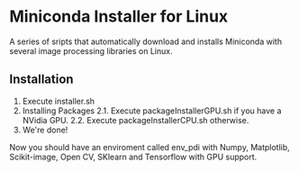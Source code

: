 # Miniconda Installer for Linux

A series of sripts that automatically download and installs Miniconda with several image processing libraries on Linux.

## Installation

1. Execute installer.sh
2. Installing Packages
  2.1. Execute packageInstallerGPU.sh if you have a NVidia GPU.
  2.2. Execute packageInstallerCPU.sh otherwise.
3. We're done! 

Now you should have an enviroment called env_pdi with Numpy, Matplotlib, Scikit-image, Open CV, SKlearn and Tensorflow with GPU support.
